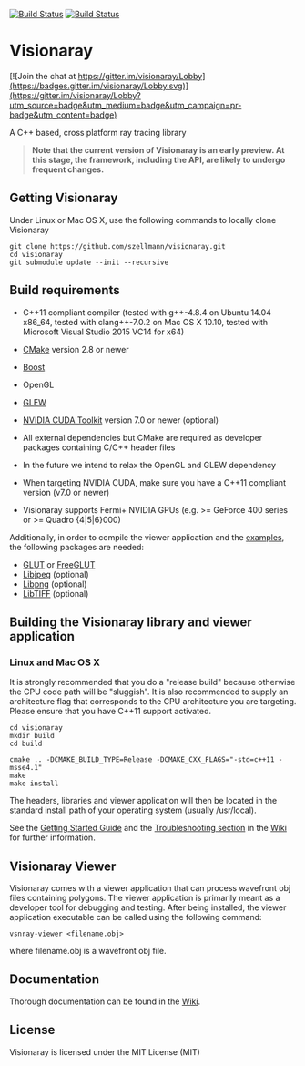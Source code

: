 [![Build Status](https://travis-ci.org/szellmann/visionaray.svg?branch=master)](https://travis-ci.org/szellmann/visionaray)
[![Build Status](https://ci.appveyor.com/api/projects/status/github/szellmann/visionaray?svg=true&branch=master)](https://ci.appveyor.com/project/szellmann/visionaray/branch/master)

Visionaray
==========

[![Join the chat at https://gitter.im/visionaray/Lobby](https://badges.gitter.im/visionaray/Lobby.svg)](https://gitter.im/visionaray/Lobby?utm_source=badge&utm_medium=badge&utm_campaign=pr-badge&utm_content=badge)

A C++ based, cross platform ray tracing library

> **Note that the current version of Visionaray is an early preview. At this stage, the framework, including the API, are likely to undergo frequent changes.**

Getting Visionaray
------------------

Under Linux or Mac OS X, use the following commands to locally clone Visionaray

```Shell
git clone https://github.com/szellmann/visionaray.git
cd visionaray
git submodule update --init --recursive
```

Build requirements
------------------

- C++11 compliant compiler
   (tested with g++-4.8.4 on Ubuntu 14.04 x86_64,
    tested with clang++-7.0.2 on Mac OS X 10.10,
    tested with Microsoft Visual Studio 2015 VC14 for x64)

- [CMake][1] version 2.8 or newer
- [Boost][2]
- OpenGL
- [GLEW][3]
- [NVIDIA CUDA Toolkit][4] version 7.0 or newer (optional)

- All external dependencies but CMake are required as developer packages containing C/C++ header files
- In the future we intend to relax the OpenGL and GLEW dependency
- When targeting NVIDIA CUDA, make sure you have a C++11 compliant version (v7.0 or newer)
- Visionaray supports Fermi+ NVIDIA GPUs (e.g. >= GeForce 400 series or >= Quadro {4|5|6}000)

Additionally, in order to compile the viewer application and the [examples](https://github.com/szellmann/visionaray/tree/master/src/examples), the following packages are needed:

- [GLUT][5] or [FreeGLUT][6]
- [Libjpeg][7] (optional)
- [Libpng][8] (optional)
- [LibTIFF][9] (optional)



Building the Visionaray library and viewer application
------------------------------------------------------

### Linux and Mac OS X

It is strongly recommended that you do a "release build" because otherwise the CPU code path will be "sluggish".
It is also recommended to supply an architecture flag that corresponds to the CPU architecture you are targeting.
Please ensure that you have C++11 support activated.

```Shell
cd visionaray
mkdir build
cd build

cmake .. -DCMAKE_BUILD_TYPE=Release -DCMAKE_CXX_FLAGS="-std=c++11 -msse4.1"
make
make install
```

The headers, libraries and viewer application will then be located in the standard install path of your operating system (usually /usr/local).

See the [Getting Started Guide](https://github.com/szellmann/visionaray/wiki/Getting-started) and the [Troubleshooting section](https://github.com/szellmann/visionaray/wiki/Troubleshooting) in the [Wiki](https://github.com/szellmann/visionaray/wiki) for further information.


Visionaray Viewer
-----------------

Visionaray comes with a viewer application that can process wavefront obj files containing polygons. The viewer application is primarily meant as a developer tool for debugging and testing.
After being installed, the viewer application executable can be called using the following command:

```Shell
vsnray-viewer <filename.obj>
```

where filename.obj is a wavefront obj file.

Documentation
-------------

Thorough documentation can be found in the [Wiki](https://github.com/szellmann/visionaray/wiki).

License
-------

Visionaray is licensed under the MIT License (MIT)


[1]:    http://www.cmake.org/download/
[2]:    http://www.boost.org/users/download/
[3]:    http://glew.sourceforge.net/
[4]:    https://developer.nvidia.com/cuda-toolkit
[5]:    https://www.opengl.org/resources/libraries/glut/
[6]:    http://freeglut.sourceforge.net/index.php#download
[7]:    http://libjpeg.sourceforge.net/
[8]:    http://libpng.sourceforge.net
[9]:    http://www.libtiff.org
